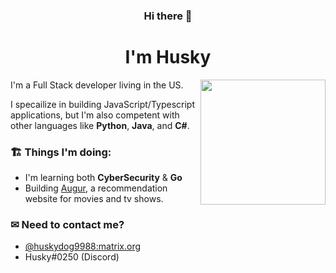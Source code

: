 <h3 align="center">Hi there 👋</h3>

<h1 align="center">I'm Husky</h1>

<img align='right' src='https://avatars.githubusercontent.com/u/39809509?v=4' width='200'>

I'm a Full Stack developer living in the US.

I specailize in building JavaScript/Typescript applications, but I'm also competent with other languages like **Python**, **Java**, and **C#**.

### 🏗️ Things I'm doing:
- I'm learning both **CyberSecurity** & **Go**
- Building [Augur](https://github.com/getaugur/augur), a recommendation website for movies and tv shows.

### ✉ Need to contact me?
  *  [@huskydog9988:matrix.org](https://matrix.to/#/@huskydog9988:matrix.org)
  * Husky#0250 (Discord)
